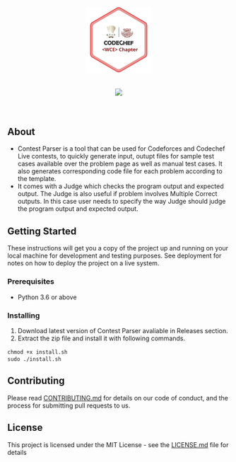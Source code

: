 <div align="center">
    <img width="150" src="wce_codechef.png" />
    <br />
    <br />
    <p>
			<sup>
				<a href="https://discord.gg/HNhdsnbTb5">
                    <img src="https://img.shields.io/badge/discord-join-7289DA.svg?logo=discord&longCache=true&style=flat" />
                </a>
			</sup>
    </p>
</div>

<br />

## About
* Contest Parser is a tool that can be used for Codeforces and Codechef Live contests, to quickly generate input, outupt files for sample test cases available over the problem page as well as manual test cases. It also generates corresponding code file for each problem according to the template.
* It comes with a Judge which checks the program output and expected output. The Judge is also useful if problem involves Multiple Correct outputs. In this case user needs to specify the way Judge should judge the program output and expected output. 

## Getting Started

These instructions will get you a copy of the project up and running on your local machine for development and testing purposes. See deployment for notes on how to deploy the project on a live system.

### Prerequisites
* Python 3.6 or above

### Installing

1. Download latest version of Contest Parser avaliable in Releases section.
2. Extract the zip file and install it with following commands.

```
chmod +x install.sh
sudo ./install.sh
```

## Contributing

Please read [CONTRIBUTING.md](CONTRIBUTING.md) for details on our code of conduct, and the process for submitting pull requests to us.

## License

This project is licensed under the MIT License - see the [LICENSE.md](LICENSE.md) file for details
